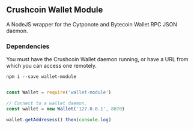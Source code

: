 ## Crushcoin Wallet Module

A NodeJS wrapper for the Cytponote and Bytecoin Wallet RPC JSON daemon.

### Dependencies

You must have the Crushcoin Wallet daemon running, or have a URL from which you can access one remotely. 

```npm i --save wallet-module```

```javascript

const Wallet = require('wallet-module')

// Connect to a wallet daemon.
const wallet = new Wallet('127.0.0.1', 8070)

wallet.getAddresess().then(console.log)

```